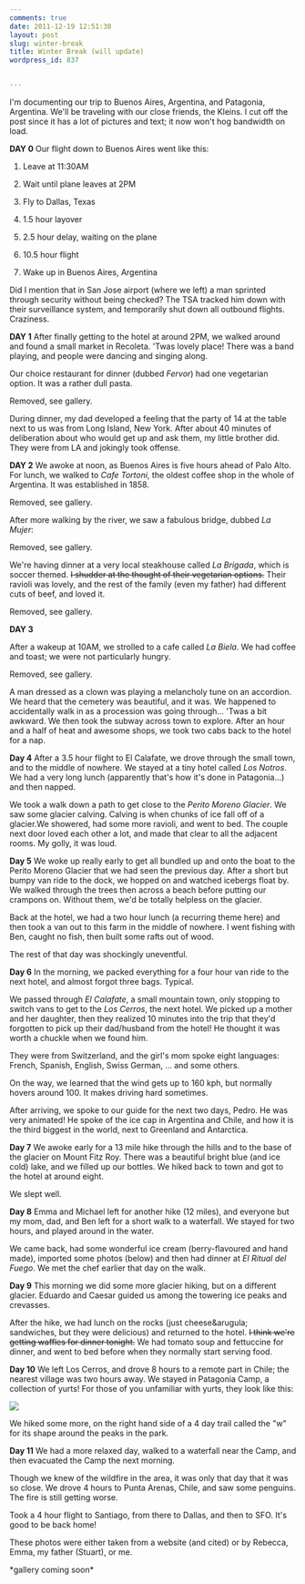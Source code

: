 ```yaml
---
comments: true
date: 2011-12-19 12:51:38
layout: post
slug: winter-break
title: Winter Break (will update)
wordpress_id: 837


---
```


I'm documenting our trip to Buenos Aires, Argentina, and Patagonia, Argentina. We'll be traveling with our close friends, the Kleins. I cut off the post since it has a lot of pictures and text; it now won't hog bandwidth on load.

**DAY 0**
Our flight down to Buenos Aires went like this:



	
  1. Leave at 11:30AM

	
  2. Wait until plane leaves at 2PM

	
  3. Fly to Dallas, Texas

	
  4. 1.5 hour layover

	
  5. 2.5 hour delay, waiting on the plane

	
  6. 10.5 hour flight

	
  7. Wake up in Buenos Aires, Argentina


Did I mention that in San Jose airport (where we left) a man sprinted through security without being checked? The TSA tracked him down with their surveillance system, and temporarily shut down all outbound flights. Craziness.

**DAY 1**
After finally getting to the hotel at around 2PM, we walked around and found a small market in Recoleta. 'Twas lovely place! There was a band playing, and people were dancing and singing along.

Our choice restaurant for dinner (dubbed _Fervor_) had one vegetarian option. It was a rather dull pasta.

Removed, see gallery.

During dinner, my dad developed a feeling that the party of 14 at the table next to us was from Long Island, New York. After about 40 minutes of deliberation about who would get up and ask them, my little brother did. They were from LA and jokingly took offense.

**DAY 2**
We awoke at noon, as Buenos Aires is five hours ahead of Palo Alto. For lunch, we walked to _Cafe Tortoni_, the oldest coffee shop in the whole of Argentina. It was established in 1858.

Removed, see gallery.

After more walking by the river, we saw a fabulous bridge, dubbed _La Mujer_:

Removed, see gallery.

We're having dinner at a very local steakhouse called _La Brigada_, which is soccer themed. <del>I shudder at the thought of their vegetarian options.</del> Their ravioli was lovely, and the rest of the family (even my father) had different cuts of beef, and loved it.

Removed, see gallery.

**DAY 3**

After a wakeup at 10AM, we strolled to a cafe called _La Biela_. We had coffee and toast; we were 
not particularly hungry.

Removed, see gallery.

A man dressed as a clown was playing a melancholy tune on an accordion. We heard that the cemetery was beautiful, and it was. We happened to accidentally walk in as a procession was going through... 'Twas a bit awkward. We then took the subway across town to explore. After an hour and a half of heat and awesome shops, we took two cabs back to the hotel for a nap.

**Day 4**
After a 3.5 hour flight to El Calafate, we drove through the small town, and to the middle of nowhere. We stayed at a tiny hotel called _Los Notros_. We had a very long lunch (apparently that's how it's done in Patagonia...) and then napped.

We took a walk down a path to get close to the _Perito Moreno Glacier_.  We saw some glacier calving. Calving is when chunks of ice fall off of a glacier.We showered, had some more ravioli, and went to bed. The couple next door loved each other a lot, and made that clear to all the adjacent rooms. My golly, it was loud.

**Day 5**
We woke up really early to get all bundled up and onto the boat to the Perito Moreno Glacier that we had seen the previous day. After a short but bumpy van ride to the dock, we hopped on and watched icebergs float by. We walked through the trees then across a beach before putting our crampons on. Without them, we'd be totally helpless on the glacier.

Back at the hotel, we had a two hour lunch (a recurring theme here) and then took a van out to this farm in the middle of nowhere. I went fishing with Ben, caught no fish, then built some rafts out of wood.

The rest of that day was shockingly uneventful.

**Day 6**
In the morning, we packed everything for a four hour van ride to the next hotel, and almost forgot three bags. Typical.

We passed through _El Calafate_, a small mountain town, only stopping to switch vans to get to the _Los Cerros_, the next hotel. We picked up a mother and her daughter, then they realized 10 minutes into the trip that they'd forgotten to pick up their dad/husband from the hotel! He thought it was worth a chuckle when we found him.

They were from Switzerland, and the girl's mom spoke eight languages: French, Spanish, English, Swiss German, ... and some others.

On the way, we learned that the wind gets up to 160 kph, but normally hovers around 100. It makes driving hard sometimes.

After arriving, we spoke to our guide for the next two days, Pedro. He was very animated! He spoke of the ice cap in Argentina and Chile, and how it is the third biggest in the world, next to Greenland and Antarctica.

**Day 7**
We awoke early for a 13 mile hike through the hills and to the base of the glacier on Mount Fitz Roy. There was a beautiful bright blue (and ice cold) lake, and we filled up our bottles. We hiked back to town and got to the hotel at around eight.

We slept well.

**Day 8**
Emma and Michael left for another hike (12 miles), and everyone but my mom, dad, and Ben left for a short walk to a waterfall. We stayed for two hours, and played around in the water.

We came back, had some wonderful ice cream (berry-flavoured and hand made), imported some photos (below) and then had dinner at _El Ritual del Fuego_. We met the chef earlier that day on the walk.

**Day 9**
This morning we did some more glacier hiking, but on a different glacier. Eduardo and Caesar guided us among the towering ice peaks and crevasses.

After the hike, we had lunch on the rocks (just cheese&arugula; sandwiches, but they were delicious) and returned to the hotel. <del>I think we're getting waffles for dinner tonight.</del> We had tomato soup and fettuccine for dinner, and went to bed before when they normally start serving food.

**Day 10**
We left Los Cerros, and drove 8 hours to a remote part in Chile; the nearest village was two hours away. We stayed in Patagonia Camp, a collection of yurts! For those of you unfamiliar with yurts, they look like this:

![](http://wp.bernsteinbear.com/wp-content/uploads/2011/12/Patagonia-Camp-Yurt-300x200.jpg)

We hiked some more, on the right hand side of a 4 day trail called the "w" for its shape around the peaks in the park.

**Day 11**
We had a more relaxed day, walked to a waterfall near the Camp, and then evacuated the Camp the next morning.

Though we knew of the wildfire in the area, it was only that day that it was so close. We drove 4 hours to Punta Arenas, Chile, and saw some penguins. The fire is still getting worse.

Took a 4 hour flight to Santiago, from there to Dallas, and then to SFO. It's good to be back home!

These photos were either taken from a website (and cited) or by Rebecca, Emma, my father (Stuart), or me.

<script type="text/javscript" src="{{ ASSET_PATH }}/js/galleria/galleria-1.2.9.min.js"></script>

<div id="galleria">
  *gallery coming soon*
</div>
<!-- \[gallery link="file" order="ASC" orderby="post_date"\] -->

